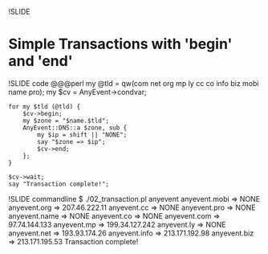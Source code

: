 !SLIDE 
# Simple Transactions with 'begin' and 'end' #

!SLIDE code
    @@@perl
    my @tld = qw(com net org mp ly cc co info 
        biz mobi name pro);
    my $cv = AnyEvent->condvar;

    for my $tld (@tld) {
        $cv->begin;
        my $zone = "$name.$tld";
        AnyEvent::DNS::a $zone, sub {
            my $ip = shift || "NONE";
            say "$zone => $ip";
            $cv->end;
        };
    }

    $cv->wait;
    say "Transaction complete!";

!SLIDE commandline
    $ ./02_transaction.pl anyevent
    anyevent.mobi => NONE
    anyevent.org => 207.46.222.11
    anyevent.cc => NONE
    anyevent.pro => NONE
    anyevent.name => NONE
    anyevent.co => NONE
    anyevent.com => 97.74.144.133
    anyevent.mp => 199.34.127.242
    anyevent.ly => NONE
    anyevent.net => 193.93.174.26
    anyevent.info => 213.171.192.98
    anyevent.biz => 213.171.195.53
    Transaction complete!

